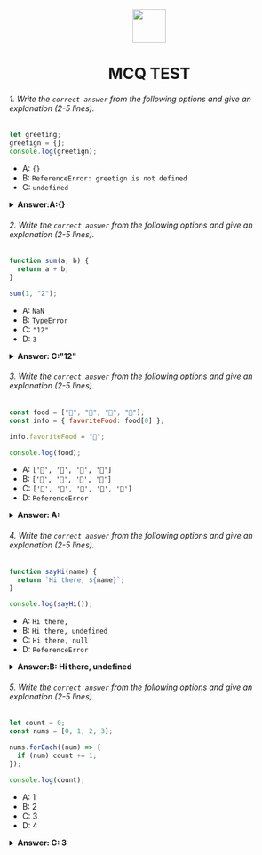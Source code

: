 <div align="center">
  <img height="60" src="https://edurev.gumlet.io/AllImages/original/ApplicationImages/CourseImages/944e5d47-8c55-4a89-91e5-22ab5f2798fc_CI.png">
  <h1>MCQ TEST</h1>
</div>

###### 1. Write the `correct answer` from the following options and give an explanation (2-5 lines).

```javascript
let greeting;
greetign = {};
console.log(greetign);
```

- A: `{}`
- B: `ReferenceError: greetign is not defined`
- C: `undefined`

<details><summary><b>Answer:A:{}</b></summary>
<p>

#### Answer: <b>Answer:-A:{}</b><br/>

<i><b>Explanation:</b><p>Here greeting is a variable that is let type variable,But in second line greetin is a object type.Though it's not define let or const, because of not define it's a global variable and it's value is object type or a object and it's has no property means empty object.Note is that greeting and greetin is not same variable.there are two variable. so,When console greetin that means here console object type so we got output a object and greetin object value is empty.That's why answer is a{}</p></i>

</p>
</details>

###### 2. Write the `correct answer` from the following options and give an explanation (2-5 lines).

```javascript
function sum(a, b) {
  return a + b;
}

sum(1, "2");
```

- A: `NaN`
- B: `TypeError`
- C: `"12"`
- D: `3`

<details><summary><b>Answer: C:"12"</b></summary>
<p>

#### Answer: C:"12"

<i>Here Sum is a function. it's has two parameter a and b. this sum function return sum of a and b.That mean's when we call this function and give two parameter this function return us sum of these two parameter. after that calling sum function with passing parameter, that parameter is 1 and "2". Here are something that need to notice that is two parameter is different first parameter is integer and second parameter is string type. so after calling sum function it's return us sum of 1 and "2". note that when different parameter is doing sum that time it's some looks like concating that integer 1 convert into string 1. and show us result as string sum. That's why Answer is "12".like sum a and b. </i>

</p>
</details>

###### 3. Write the `correct answer` from the following options and give an explanation (2-5 lines).

```javascript
const food = ["🍕", "🍫", "🥑", "🍔"];
const info = { favoriteFood: food[0] };

info.favoriteFood = "🍝";

console.log(food);
```

- A: `['🍕', '🍫', '🥑', '🍔']`
- B: `['🍝', '🍫', '🥑', '🍔']`
- C: `['🍝', '🍕', '🍫', '🥑', '🍔']`
- D: `ReferenceError`

<details><summary><b>Answer: A:</b></summary>
<p>

#### Answer: A

<i>Here food is a array that has 4 value.Then info is a object that has one property that is favoriteFood nd value is first index of food array.then info.favoriteFood assign a new value of string. But in the last we console only food. that why the result is same as main array.because here object value is changed not array value. if we console info value that time it's show replace item string, mean's new item string.that's why Answer is A:that is same array in food array</i>

</p>
</details>

###### 4. Write the `correct answer` from the following options and give an explanation (2-5 lines).

```javascript
function sayHi(name) {
  return `Hi there, ${name}`;
}

console.log(sayHi());
```

- A: `Hi there,`
- B: `Hi there, undefined`
- C: `Hi there, null`
- D: `ReferenceError`

<details><summary><b>Answer:B: Hi there, undefined</b></summary>
<p>

#### Answer: B: Hi there, undefined

<i>here sayHi is a function and it has one parameter named as name. this function function return this parameter including Hi there.Then when we calling sayHi function and also console it But we don't give any parameter. that why it's return undefine including Hi there. if we give a parameter suppose "a" that time it's return a including Hi there. So in this question answer is Hi there, undefined</i>

</p>
</details>

###### 5. Write the `correct answer` from the following options and give an explanation (2-5 lines).

```javascript
let count = 0;
const nums = [0, 1, 2, 3];

nums.forEach((num) => {
  if (num) count += 1;
});

console.log(count);
```

- A: 1
- B: 2
- C: 3
- D: 4

<details><summary><b>Answer: C: 3</b></summary>
<p>

#### Answer: C: 3

<i>Here we declare a let variable name as count and we set it's value is 0. then we create a array with four element named as nums. then we set a loop for every index of nums array. then we set a condition index value is truthy then count increase 1 if index value is falsy count value will same. so we look the array index. in index 0 has value is 0 that is falsy value. that's why count value is unchangable. then index 1 value is 1 that is truthy value. in summary without 0 every positive integer value is truthy. so in array there are 3 positive integer value and every time count value increase 1. ans at last the final count value is 3 that's why Answer is C:3 </i>

</p>
</details>
